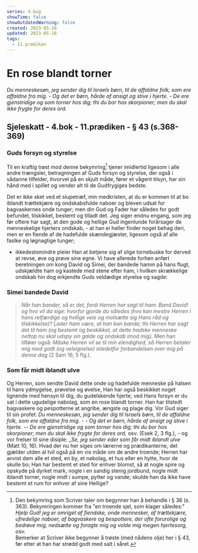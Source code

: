 ```yaml
---
series: 4.bog
showTime: false
showOutdatedWarning: false
created: 2023-05-16
updated: 2023-05-16
tags:
  - 11.prædiken
---
```


# En rose blandt torner
_Du menneskesøn, jeg sender dig til Israels børn, til de affaldne folk, som ere affaldne fra mig. - Og det er børn, hårde af ansigt og stive i hjerte. - De ere gjenstridige og som torner hos dig; thi du bor hos skorpioner; men du skal ikke frygte for deres ord._

## Sjeleskatt - 4.bok - 11.prædiken - § 43 (s.368-369)
### Guds forsyn og styrelse
Til en kraftig trøst mod denne bekymring[^1] tjener imidlertid ligesom i alle andre trængsler, betragningen af Guds forsyn og styrelse, der også i sådanne tilfelder, ihvorvel på en skjult måde, fører et vågent tilsyn, har sin hånd med i spillet og vender alt til de Gudfrygiges bedste. 

Det er ikke sket ved et slupetræf, min medkristen, at du er kommen til at bo iblandt trættekjære og ondskabsfulde naboer og bleven udsat for bagvaskernes onde tunger; men din Gud og Fader har således for godt befundet, tilskikket, bestemt og tilladt det. Jeg siger endnu engang, som jeg før oftere har sagt, at den gode og hellige Gud ingenlunde forårsager de menneskelige hjerters ondskab, - at han ei heller finder noget behag deri, men er en fiende af de hadefulde skændegjæster, ligesom også af alle faslke og løgnagtige tunger; 
- ikkedestomindre pleier Han at betjene sig af slige tornebuske for derved at revse, øve og prøve sine egne. Vi have allerede forhen anført beretningen om kong David og Simei, der bandede hamm på hans flugt, udskjældte ham og kastede med stene efter ham, i hvilken skrækkelige ondskab hin dog erkjendte Guds veldædige styrelse og sagde: 

### Simei bandede David
> _Når han bander, så er det, fordi Herren har sagt til ham: Band David! og hvo vil da sige: hvorfor gjorde du således (hvo kan mestre Herren i hans retfærdige og hellige veie og motsætte sig Hans råd og tilskikkelse)? Lader ham være, at han kan bande; thi Herren har sagt det til ham (og bestemt og beskikket, at dette hadske menneske nettop nu skal udspy sin galde og ondskab imod mig)._ Men han tilføier også: _Måske Herren vil se til min elendighed, så Herren betaler mig med godt (og velsignelse) istedetfor forbandelsen over mig på denne dag_ (2 Sam 16, 5 flg.). 

### Som får midt iblandt ulve
Og Herren, som sendte David dette onde og hadefulde menneske på halsen til hans ydmygelse, prøvelse og øvelse, Han har også beskikket noget lignende med hensyn til dig, du gudelskende hjerte; ved Hans forsyn er du sat i dette ugudelige nabolag, som en rose blandt torner. Han har tilstedt bagvaskere og pespotterne at angribe, ængste og plage dig. Vor Gud siger til sin profet: _Du menneskesøn, jeg sender dig til Israels børn, til de affaldne folk, som ere affaldne fra mig. - - Og det er børn, hårde af ansigt og stive i hjerte. -- De ere gjenstridige og som torner hos dig; thi du bor hos skorpioner; men du skal ikke frygte for deres ord,_ osv. (Esek 2, 3 flg.), - og vor frelser til sine disiple: __Se, jeg sender eder som får midt iblandt ulve_ (Matt 10, 16). Hvad der nu her siges om lærerne og prædikanterne, det gjælder utden al tvil også på en vis måde om de andre troende; Herren har anvist dem alle et sted, en by, et nabolag, et hus eller en hytte, hvor de skulle bo; Han har bestemt et sted for enhver blomst, så at nogle spire og opskyde på dyrket mark, nogle i en sandig stenig jordbund, nogle midt iblandt torner, nogle midt i sumpe, pytter og vande; skulde han da ikke have bestemt et rum for enhver af sine Hellige?

[^1]: Den bekymring som Scriver taler om begynner han å behandle i § 36 (s. 363). Bekymringen kommer fra "en troende sjel, som klager således:"  
  _Hjelp Gud! jeg er omriget af fiendske, onde mennesker, af trættekjære, ufredelige naboer, af bagvaskere og bespottere, der ofte forurolige og bedrøve mig, nedsætte og foragte mig og volde mig megen hjertesorg, osv._  
  Bemerker at Scriver ikke begynner å trøste (med nådens olje) her i § 43, før etter at han har strødd godt med salt i såret.